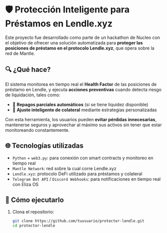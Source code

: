 # 🛡️ Protección Inteligente para Préstamos en Lendle.xyz

Este proyecto fue desarrollado como parte de un hackathon de Nucleo con el objetivo de ofrecer una solución automatizada para **proteger las posiciones de préstamo en el protocolo Lendle.xyz**, que opera sobre la red de Mantle.

## 🔍 ¿Qué hace?

El sistema monitorea en tiempo real el **Health Factor** de las posiciones de préstamo en Lendle, y ejecuta **acciones preventivas** cuando detecta riesgo de liquidación, tales como:

- 🔁 **Repagos parciales automáticos** (si se tiene liquidez disponible)
- 🧠 **Ajuste inteligente de colateral** mediante estrategias personalizadas

Con esta herramienta, los usuarios pueden **evitar pérdidas innecesarias**, mantenerse seguros y aprovechar al máximo sus activos sin tener que estar monitoreando constantemente.

## 🌐 Tecnologías utilizadas

- `Python` + `web3.py`: para conexión con smart contracts y monitoreo en tiempo real
- `Mantle Network`: red sobre la cual corre Lendle.xyz
- `Lendle.xyz`: protocolo DeFi utilizado para préstamos y colateral
- `Telegram Bot API` / `Discord Webhooks`: para notificaciones en tiempo real con Eliza OS

## 🚀 Cómo ejecutarlo

1. Clona el repositorio:
   ```bash
   git clone https://github.com/tuusuario/protector-lendle.git
   cd protector-lendle

